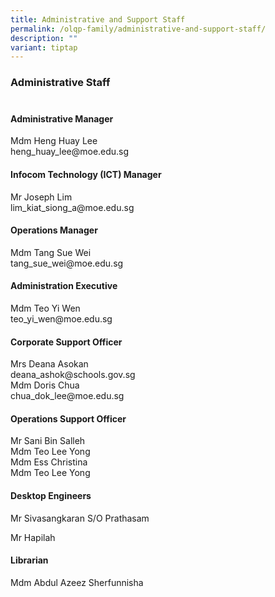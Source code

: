 ```yaml
---
title: Administrative and Support Staff
permalink: /olqp-family/administrative-and-support-staff/
description: ""
variant: tiptap
---
```

<h3>Administrative Staff<br><br></h3>
<h4>Administrative Manager</h4>
<p>Mdm Heng Huay Lee&nbsp;
<br><a rel="noopener noreferrer nofollow" target="_blank">heng_huay_lee@moe.edu.sg</a>
</p>
<h4>Infocom Technology (ICT) Manager</h4>
<p>Mr Joseph Lim<a rel="noopener noreferrer nofollow" target="_blank"><br>lim_kiat_siong_a@moe.edu.sg</a>
<br>
</p>
<h4>Operations Manager</h4>
<p>Mdm Tang Sue Wei<a rel="noopener noreferrer nofollow" target="_blank"><br>tang_sue_wei@moe.edu.sg</a>
<br>
</p>
<h4>Administration&nbsp;Executive</h4>
<p>Mdm Teo Yi Wen
<br><a rel="noopener noreferrer nofollow" target="_blank">teo_yi_wen@moe.edu.sg</a>
<br>
</p>
<h4>Corporate Support Officer</h4>
<p>Mrs Deana Asokan
<br><a rel="noopener noreferrer nofollow" target="_blank">deana_ashok@schools.gov.sg</a> 
<br>Mdm Doris Chua
<br><a rel="noopener noreferrer nofollow" target="_blank">chua_dok_lee@moe.edu.sg</a>
<br>
</p>
<h4>Operations Support Officer</h4>
<p>Mr Sani Bin Salleh
<br>Mdm Teo Lee Yong
<br>Mdm Ess Christina
<br>Mdm Teo Lee Yong
<br>
</p>
<h4>Desktop Engineers</h4>
<p>Mr Sivasangkaran S/O Prathasam</p>
<p>Mr Hapilah
<br>
</p>
<h4>Librarian</h4>
<p>Mdm Abdul Azeez Sherfunnisha</p>